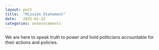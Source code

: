 ```yaml
---
layout: post
title:  "Mission Statement"
date:   2025-01-22
categories: announcements
---
```

We are here to speak truth to power and hold politicians accountable for their actions and policies.
